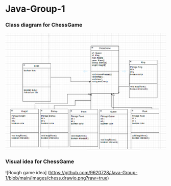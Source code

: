 # Java-Group-1

### Class diagram for ChessGame

![class diagram ChessGame](https://github.com/9620728/Java-Group-1/blob/main/Images/ChessGame.png?raw=true)

### Visual idea for ChessGame

![Rough game idea] (https://github.com/9620728/Java-Group-1/blob/main/Images/chess.drawio.png?raw=true)
